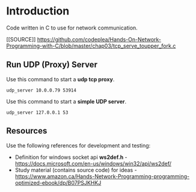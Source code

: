 # Introduction
Code written in C to use for network communication.

[[SOURCE]] https://github.com/codeplea/Hands-On-Network-Programming-with-C/blob/master/chap03/tcp_serve_toupper_fork.c 
## Run  UDP (Proxy) Server
Use this command to start a **udp tcp proxy**.

    udp_server 10.0.0.79 53914

Use this command to start a **simple UDP server**.

    udp_server 127.0.0.1 53




## Resources
Use the following references for development and testing:
* Definition for windows socket api **ws2def.h** - https://docs.microsoft.com/en-us/windows/win32/api/ws2def/
* Study material (contains source code) for ideas - https://www.amazon.ca/Hands-Network-Programming-programming-optimized-ebook/dp/B07PSJKHKJ
